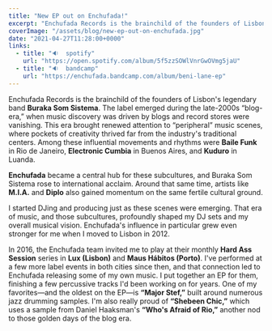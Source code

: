 ```yaml
---
title: "New EP out on Enchufada!"
excerpt: "Enchufada Records is the brainchild of the founders of Lisbon's mythical band Buraka Som Sistema..."
coverImage: "/assets/blog/new-ep-out-on-enchufada.jpg"
date: "2021-04-27T11:28:00+0000"
links:
  - title: "🔉  spotify"
    url: "https://open.spotify.com/album/5f5zzSOWlVnrGwOVmg5jaU"
  - title: "🔉  bandcamp"
    url: "https://enchufada.bandcamp.com/album/beni-lane-ep"
---
```


Enchufada Records is the brainchild of the founders of Lisbon's legendary band **Buraka Som Sistema**. The label emerged during the late-2000s “blog-era,” when music discovery was driven by blogs and record stores were vanishing. This era brought renewed attention to “peripheral” music scenes, where pockets of creativity thrived far from the industry's traditional centers. Among these influential movements and rhythms were **Baile Funk** in Rio de Janeiro, **Electronic Cumbia** in Buenos Aires, and **Kuduro** in Luanda.

**Enchufada** became a central hub for these subcultures, and Buraka Som Sistema rose to international acclaim. Around that same time, artists like **M.I.A.** and **Diplo** also gained momentum on the same fertile cultural ground.

I started DJing and producing just as these scenes were emerging. That era of music, and those subcultures, profoundly shaped my DJ sets and my overall musical vision. Enchufada's influence in particular grew even stronger for me when I moved to Lisbon in 2012.

In 2016, the Enchufada team invited me to play at their monthly **Hard Ass Session** series in **Lux (Lisbon)** and **Maus Hábitos (Porto)**. I've performed at a few more label events in both cities since then, and that connection led to Enchufada releasing some of my own music. I put together an EP for them, finishing a few percussive tracks I'd been working on for years. One of my favorites—and the oldest on the EP—is **“Major Stef,”** built around numerous jazz drumming samples. I'm also really proud of **“Shebeen Chic,”** which uses a sample from Daniel Haaksman's **“Who's Afraid of Rio,”** another nod to those golden days of the blog era.
